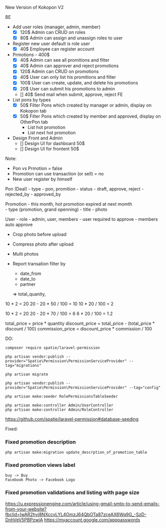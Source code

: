 New Version of Kokopon V2

BE
  - Add user roles (manager, admin, member)
    - [x] 120$ Admin can CRUD on roles
    - [x] 80$  Admin can assign and unassign roles to user
  - Register new user default is role user
    - [x] 40$  Employee can register account
  - Prmotions - 400$
    - [x] 40$  Admin can see all promitions and filter
    - [x] 40$  Admin can approver and reject promotions
    - [x] 120$ Admin can CRUD on promotions
    - [x] 40$  User can only list his promitions and filter
    - [x] 100$ User can create, update, and delete his promotions
    - [x] 20$  User can submit his promotions to admin
    - [] 40$  Send mail when submit, approve, reject
FE
  - List pons by types
    - [x] 50$ Filter Pons which created by manager or admin, display on Kokopon tab
    - [x] 50$ Filter Pons which created by member and approved, display on OtherPon tab
      - List hot promotion
      - List next hot promotion
  - Design Front and Admin
    - [] Design UI for dashboard 50$
    - [] Design UI for frontent 50$

Note:
  - Pon vs Prmotion = false
  - Promotion can use transaction (or sell) = no
  - New user register by himself

  Pon (Deal)
    - type - pon, promition
    - status - draft, approve, reject
    - rejected_by
    - approved_by

  Promotion - this month, hot promotion expired at next momth  
    - type (promotion, grand openning)
    - title
    - photo

  User
    - role - admin, user, members
    - user required to approve
    - members auto approve

  
- Crop photo before upload
- Compress photo after upload
- Multi photos



- Report transation filter by
  - date_from
  - date_to
  - partner

  => 
    total_quanity,


10 * 2 = 20
20 - 20 * 50 / 100 = 10
10 * 20 / 100 = 2


10 * 2 = 20
20 - 20 * 70 / 100 = 6
6 * 20 / 100 = 1.2

total_price = price * quantity
discount_price = total_price - (total_price * discount / 100)
commission_price = discount_price * commission / 100


DO:

```
composer require spatie/laravel-permission

php artisan vendor:publish --provider="Spatie\Permission\PermissionServiceProvider" --tag="migrations"

php artisan migrate

php artisan vendor:publish --provider="Spatie\Permission\PermissionServiceProvider" --tag="config"

php artisan make:seeder RolePermissionsTableSeeder

php artisan make:controller Admin/UserController
php artisan make:controller Admin/RoleController

```

https://github.com/spatie/laravel-permission#database-seeding


Fixed:

### Fixed promotion description
```
php artisan make:migration update_descrption_of_promotion_table
```

### Fixed promotion views label
```
buy -> Buy
Facebook Photo -> Facebook Logo
```

### Fixed promotion validations and listing with page size

https://u.expressionengine.com/article/using-gmail-smtp-to-send-emails-from-your-website?fbclid=IwAR2hvj8NXccvLYL4OmzJ64QbOTa87zceAX6Wq9G_-SzD-DnhVeV5PBPzwjA
https://myaccount.google.com/apppasswords